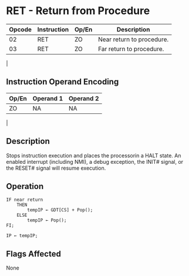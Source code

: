 # RET - Return from Procedure

| Opcode | Instruction | Op/En | Description |
|-|-|-|-|
| 02 | RET | ZO | Near return to procedure. |
| 03 | RET | ZO | Far return to procedure. |
|

## Instruction Operand Encoding

| Op/En | Operand 1 | Operand 2 |
|-|-|-|
| ZO | NA | NA |
|

## Description

Stops instruction execution and places the processorin a HALT state. An enabled interrupt (including NMI), a debug exception, the INIT# signal, or the RESET# signal will resume execution.

## Operation

```microcode
IF near return
    THEN
        tempIP ← GDT[CS] + Pop();
    ELSE
        tempIP ← Pop();
FI;

IP ← tempIP;
```

## Flags Affected

None
